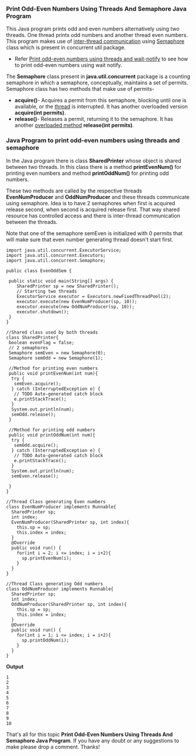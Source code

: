 ### Print Odd-Even Numbers Using Threads And Semaphore Java Program

This Java program prints odd and even numbers alternatively using two threads. One thread prints odd numbers and another thread even numbers. This program makes use of [inter-thread communication](https://www.netjstech.com/2015/07/inter-thread-communiction-wait-notify-java-multi-thread.html) using [Semaphore](https://www.netjstech.com/2016/02/semaphore-in-java-concurrency.html) class which is present in concurrent util package.

- Refer [Print odd-even numbers using threads and wait-notify](https://www.netjstech.com/2016/04/print-odd-even-numbers-using-threads-wait-notify.html) to see how to print odd-even numbers using wait notify.

The **Semaphore** class present in **java.util.concurrent** package is a counting semaphore in which a semaphore, conceptually, maintains a set of permits. Semaphore class has two methods that make use of permits-

- **acquire()**- Acquires a permit from this semaphore, blocking until one is available, or the [thread](https://www.netjstech.com/2015/06/creating-thread-in-java.html) is interrupted. It has another overloaded version **acquire(int permits)**.
- **release()**- Releases a permit, returning it to the semaphore. It has another [overloaded method](https://www.netjstech.com/2015/04/method-overloading-in-java.html) **release(int permits)**.

### Java Program to print odd-even numbers using threads and semaphore

In the Java program there is class **SharedPrinter** whose object is shared between two threads. In this class there is a method **printEvenNum()** for printing even numbers and method **printOddNum()** for printing odd numbers.

These two methods are called by the respective threads **EvenNumProducer** and **OddNumProducer** and these threads communicate using semaphore. Idea is to have 2 semaphores when first is acquired release second, when second is acquired release first. That way shared resource has controlled access and there is inter-thread communication between the threads.

Note that one of the semaphore semEven is initialized with 0 permits that will make sure that even number generating thread doesn't start first.

```
import java.util.concurrent.ExecutorService;
import java.util.concurrent.Executors;
import java.util.concurrent.Semaphore;

public class EvenOddSem {

 public static void main(String[] args) {
    SharedPrinter sp = new SharedPrinter();
    // Starting two threads
    ExecutorService executor = Executors.newFixedThreadPool(2);
    executor.execute(new EvenNumProducer(sp, 10));
    executor.execute(new OddNumProducer(sp, 10));
    executor.shutdown();
 }
}

//Shared class used by both threads
class SharedPrinter{
 boolean evenFlag = false;
 // 2 semaphores 
 Semaphore semEven = new Semaphore(0);
 Semaphore semOdd = new Semaphore(1);
 
 //Method for printing even numbers
 public void printEvenNum(int num){
  try {
   semEven.acquire();
  } catch (InterruptedException e) {
   // TODO Auto-generated catch block
   e.printStackTrace();
  }
  System.out.println(num);
  semOdd.release(); 
 }
 
 //Method for printing odd numbers
 public void printOddNum(int num){
  try {
   semOdd.acquire();
  } catch (InterruptedException e) {
   // TODO Auto-generated catch block
   e.printStackTrace();
  }
  System.out.println(num);
  semEven.release();
   
 }
}

//Thread Class generating Even numbers
class EvenNumProducer implements Runnable{
  SharedPrinter sp;
  int index;
  EvenNumProducer(SharedPrinter sp, int index){
    this.sp = sp;
    this.index = index;
  }
  @Override
  public void run() {
    for(int i = 2; i <= index; i = i+2){
      sp.printEvenNum(i);
    }   
  }  
}

//Thread Class generating Odd numbers
class OddNumProducer implements Runnable{
  SharedPrinter sp;
  int index;
  OddNumProducer(SharedPrinter sp, int index){
    this.sp = sp;
    this.index = index;
  }
  @Override
  public void run() {
    for(int i = 1; i <= index; i = i+2){
      sp.printOddNum(i);
    }
  }
} 
```

**Output**

```
1
2
3
4
5
6
7
8
9
10
```

That's all for this topic **Print Odd-Even Numbers Using Threads And Semaphore Java Program**. If you have any doubt or any suggestions to make please drop a comment. Thanks!